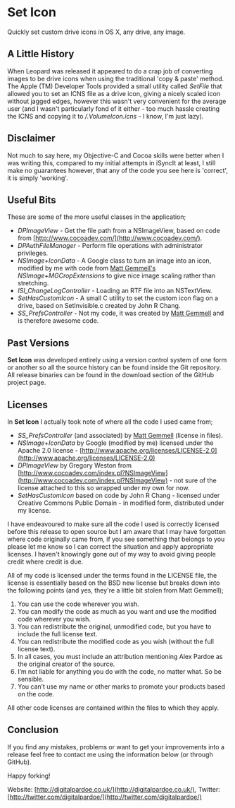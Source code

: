 Set Icon
========
Quickly set custom drive icons in OS X, any drive, any image.

A Little History
----------------
When Leopard was released it appeared to do a crap job of converting images to be drive icons when using
the traditional 'copy & paste' method. The Apple (TM) Developer Tools provided a small utility called
*SetFile* that allowed you to set an ICNS file as a drive icon, giving a nicely scaled icon without
jagged edges, however this wasn't very convenient for the average user (and I wasn't particularly fond of
it either - too much hassle creating the ICNS and copying it to */.VolumeIcon.icns* - I know, I'm just
lazy).

Disclaimer
----------
Not much to say here, my Objective-C and Cocoa skills were better when I was writing this, compared to my
initial attempts in iSyncIt at least, I still make no guarantees however, that any of the code you see
here is 'correct', it is simply 'working'.

Useful Bits
-----------
These are some of the more useful classes in the application;

* *DPImageView* - Get the file path from a NSImageView, based on code from [http://www.cocoadev.com/](http://www.cocoadev.com/).
* *DPAuthFileManager* - Perform file operations with administrator privileges.
* *NSImage+IconData* - A Google class to turn an image into an icon, modified by me with code from [Matt Gemmell's](http://mattgemmell.com/) *NSImage+MGCropExtensions* to give nice image scaling rather than stretching.
* *ISI_ChangeLogController* - Loading an RTF file into an NSTextView.
* *SetHasCustomIcon* - A small C utility to set the custom icon flag on a drive, based on SetInvisible.c created by John R Chang.
* *SS_PrefsController* - Not my code, it was created by [Matt Gemmell](http://mattgemmell.com/) and is therefore awesome code.

Past Versions
-------------
**Set Icon** was developed entirely using a version control system of one form or another so all the source
history can be found inside the Git repository. All release binaries can be found in the download section
of the GitHub project page.

Licenses
--------
In **Set Icon** I actually took note of where all the code I used came from;

* *SS_PrefsController* (and associated) by [Matt Gemmell](http://mattgemmell.com/) (license in files).
* *NSImage+IconData* by Google (modified by me) licensed under the Apache 2.0 license - [http://www.apache.org/licenses/LICENSE-2.0](http://www.apache.org/licenses/LICENSE-2.0)
* *DPImageView* by Gregory Weston from [http://www.cocoadev.com/index.pl?NSImageView](http://www.cocoadev.com/index.pl?NSImageView) - not sure of the license attached to this so wrapped under my own for now.
* *SetHasCustomIcon* based on code by John R Chang - licensed under Creative Commons Public Domain - in modified form, distributed under my license.

I have endeavoured to make sure all the code I used is correctly licensed before this release to open
source but I am aware that I may have forgotten where code originally came from, if you see something
that belongs to you please let me know so I can correct the situation and apply appropriate licenses. I
haven't knowingly gone out of my way to avoid giving people credit where credit is due.

All of my code is licensed under the terms found in the LICENSE file, the license is essentially based
on the BSD new license but breaks down into the following points (and yes, they're a little bit stolen
from Matt Gemmell);

1. You can use the code wherever you wish.
2. You can modify the code as much as you want and use the modified code wherever you wish.
3. You can redistribute the original, unmodified code, but you have to include the full license text.
4. You can redistribute the modified code as you wish (without the full license text).
5. In all cases, you must include an attribution mentioning Alex Pardoe as the original creator of the source.
6. I’m not liable for anything you do with the code, no matter what. So be sensible.
7. You can’t use my name or other marks to promote your products based on the code.

All other code licenses are contained within the files to which they apply.

Conclusion
----------
If you find any mistakes, problems or want to get your improvements into a release feel free to contact
me using the information below (or through GitHub).

Happy forking!

Website: [http://digitalpardoe.co.uk/](http://digitalpardoe.co.uk/), Twitter: [http://twitter.com/digitalpardoe/](http://twitter.com/digitalpardoe/)
